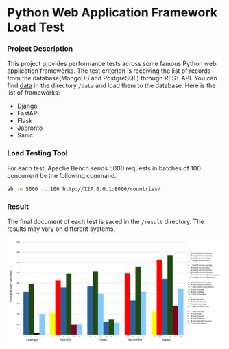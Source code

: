 # Python Web Application Framework Load Test

### Project Description

This project provides performance tests across some famous Python web application frameworks. The test criterion is receiving the list of records from the database(MongoDB and PostgreSQL) through REST API. You can find [data](https://github.com/dr5hn/countries-states-cities-database) in the directory ```/data``` and load them to the database. Here is the list of frameworks:

- Django
- FastAPI
- Flask
- Japronto
- Sanic

### Load Testing Tool

For each test, Apache Bench sends 5000 requests in batches of 100 concurrent by the following command.

```bash
ab -n 5000 -c 100 http://127.0.0.1:8000/countries/
```

### Result

The final document of each test is saved in the ```/result``` directory. The results may vary on different systems.

![](./assets/python-webframework-loadtest.png)


